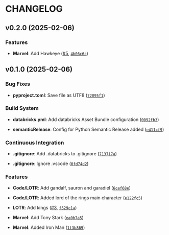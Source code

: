 # CHANGELOG


## v0.2.0 (2025-02-06)

### Features

- **Marvel**: Add Hawkeye ([#5](https://github.com/Codo155/databricks_deployment_demo/pull/5),
  [`4b06c6c`](https://github.com/Codo155/databricks_deployment_demo/commit/4b06c6c3db9a67cb16bf35aece3e630a6b9aceaa))


## v0.1.0 (2025-02-06)

### Bug Fixes

- **pyproject.toml**: Save file as UTF8
  ([`72895f1`](https://github.com/Codo155/databricks_deployment_demo/commit/72895f1b06575ee8069c4dce7564e7e184b24c3e))

### Build System

- **databricks.yml**: Add databricks Asset Bundle configuration
  ([`0092fb3`](https://github.com/Codo155/databricks_deployment_demo/commit/0092fb3805ff59c9571cfe8fa2ad338a69af78ad))

- **semanticRelease**: Config for Python Semantic Release added
  ([`e411cf9`](https://github.com/Codo155/databricks_deployment_demo/commit/e411cf9c14e4c05dfe0b0468da1fe8dc36df9199))

### Continuous Integration

- **.gitignore**: Add .databricks to .gitignore
  ([`713717a`](https://github.com/Codo155/databricks_deployment_demo/commit/713717add696fe16764c0556e02f1421a56d02f5))

- **.gitignore**: Ignore .vscode
  ([`0fd74d2`](https://github.com/Codo155/databricks_deployment_demo/commit/0fd74d2fc7a9ec93eca8602ee88030cb186fd329))

### Features

- **Code/LOTR**: Add gandalf, sauron and garadiel
  ([`6cef68e`](https://github.com/Codo155/databricks_deployment_demo/commit/6cef68e875691046fc0f4ff59c1b8c198dc24c66))

- **Code/LOTR**: Added lord of the rings main character
  ([`e122fc5`](https://github.com/Codo155/databricks_deployment_demo/commit/e122fc5bf0aea48ad766714f489193d0fb77b9bf))

- **LOTR**: Add kings ([#3](https://github.com/Codo155/databricks_deployment_demo/pull/3),
  [`f529c1a`](https://github.com/Codo155/databricks_deployment_demo/commit/f529c1afbf048121221c805f52103f1fc30ba4ad))

- **Marvel**: Add Tony Stark
  ([`ea0b7a5`](https://github.com/Codo155/databricks_deployment_demo/commit/ea0b7a51a8a508e77481a3811dad7e35c5b05a97))

- **Marvel**: Added Iron Man
  ([`1f3b869`](https://github.com/Codo155/databricks_deployment_demo/commit/1f3b869a1aee818de119b5fcaec3c281513d0fb8))
